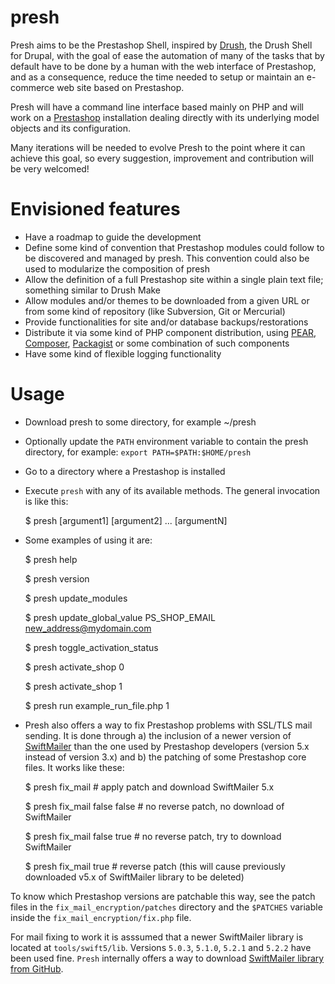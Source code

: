 presh
=====

Presh aims to be the Prestashop Shell, inspired by
[Drush](http://github.com/drush-ops/drush), the Drush Shell for
Drupal, with the goal of ease the automation of many of the tasks that by
default have to be done by a human with the web interface of Prestashop, and as
a consequence, reduce the time needed to setup or maintain an e-commerce web
site based on Prestashop.

Presh will have a command line interface based mainly on PHP and will work on
a [Prestashop](http://www.prestashop.com) installation dealing directly with
its underlying model objects and its configuration.

Many iterations will be needed to evolve Presh to the point where it can
achieve this goal, so every suggestion, improvement and contribution will
be very welcomed!

Envisioned features
===================

- Have a roadmap to guide the development
- Define some kind of convention that Prestashop modules could follow to be
discovered and managed by presh. This convention could also be used to
modularize the composition of presh
- Allow the definition of a full Prestashop site within a single plain text
file; something similar to Drush Make
- Allow modules and/or themes to be downloaded from a given URL or from some
kind of repository (like Subversion, Git or Mercurial)
- Provide functionalities for site and/or database backups/restorations
- Distribute it via some kind of PHP component distribution,
using [PEAR](http://pear.php.net/), [Composer](https://getcomposer.org/),
[Packagist](https://packagist.org/) or some combination of such components
- Have some kind of flexible logging functionality

Usage
=====

- Download presh to some directory, for example ~/presh
- Optionally update the `PATH` environment variable to contain the presh
directory, for example: `export PATH=$PATH:$HOME/presh`
- Go to a directory where a Prestashop is installed
- Execute `presh` with any of its available methods. The general invocation
is like this:

    $ presh <command> [argument1] [argument2] ... [argumentN]
    
- Some examples of using it are:

    $ presh help

    $ presh version

    $ presh update_modules
    
    $ presh update_global_value PS_SHOP_EMAIL new_address@mydomain.com

    $ presh toggle_activation_status

    $ presh activate_shop 0

    $ presh activate_shop 1
    
    $ presh run example_run_file.php 1

- Presh also offers a way to fix Prestashop problems with SSL/TLS mail sending.
It is done through a) the inclusion of a newer version of
[SwiftMailer](http://swiftmailer.org/) than the one used by Prestashop
developers (version 5.x instead of version 3.x) and b) the patching of some
Prestashop core files. It works like these:

    $ presh fix_mail # apply patch and download SwiftMailer 5.x

    $ presh fix_mail false false # no reverse patch, no download of SwiftMailer

    $ presh fix_mail false true # no reverse patch, try to download SwiftMailer

    $ presh fix_mail true # reverse patch (this will cause previously downloaded v5.x of SwiftMailer library to be deleted)

To know which Prestashop versions are patchable this way, see the patch files
in the `fix_mail_encryption/patches` directory and the `$PATCHES` variable
inside the `fix_mail_encryption/fix.php` file.

For mail fixing to work it is asssumed that a newer SwiftMailer library is
located at `tools/swift5/lib`. Versions `5.0.3`, `5.1.0`, `5.2.1` and `5.2.2`
have been used fine. `Presh` internally offers a way to download
[SwiftMailer library from GitHub](http://github.com/swiftmailer/swiftmailer).
